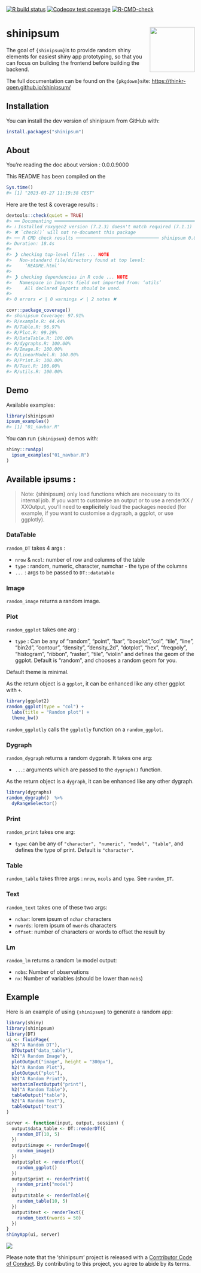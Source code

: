 
<!-- README.md is generated from README.Rmd. Please edit that file -->
<!-- badges: start -->

[![R build
status](https://github.com/ThinkR-open/shinipsum/workflows/R-CMD-check/badge.svg)](https://github.com/ThinkR-open/shinipsum/actions)
[![Codecov test
coverage](https://codecov.io/gh/ThinkR-open/shinipsum/branch/master/graph/badge.svg)](https://codecov.io/gh/ThinkR-open/shinipsum?branch=master)
[![R-CMD-check](https://github.com/ThinkR-open/shinipsum/actions/workflows/R-CMD-check.yaml/badge.svg)](https://github.com/ThinkR-open/shinipsum/actions/workflows/R-CMD-check.yaml)
<!-- badges: end -->

# shinipsum <img src="https://raw.githubusercontent.com/ThinkR-open/shinipsum/master/img/thinkr-hex-shinipsum.png" align="right" alt="" width="120" />

The goal of `{shinipsum}`is to provide random shiny elements for easiest
shiny app prototyping, so that you can focus on building the frontend
before building the backend.

The full documentation can be found on the `{pkgdown}`site:
<https://thinkr-open.github.io/shinipsum/>

## Installation

You can install the dev version of shinipsum from GitHub with:

``` r
install.packages("shinipsum")
```

## About

You’re reading the doc about version : 0.0.0.9000

This README has been compiled on the

``` r
Sys.time()
#> [1] "2023-03-27 11:19:38 CEST"
```

Here are the test & coverage results :

``` r
devtools::check(quiet = TRUE)
#> ══ Documenting ═════════════════════════════════════════════════════════════════
#> ℹ Installed roxygen2 version (7.2.3) doesn't match required (7.1.1)
#> ✖ `check()` will not re-document this package
#> ── R CMD check results ─────────────────────────────── shinipsum 0.0.0.9000 ────
#> Duration: 18.4s
#> 
#> ❯ checking top-level files ... NOTE
#>   Non-standard file/directory found at top level:
#>     ‘README.html’
#> 
#> ❯ checking dependencies in R code ... NOTE
#>   Namespace in Imports field not imported from: ‘utils’
#>     All declared Imports should be used.
#> 
#> 0 errors ✔ | 0 warnings ✔ | 2 notes ✖
```

``` r
covr::package_coverage()
#> shinipsum Coverage: 97.91%
#> R/example.R: 44.44%
#> R/Table.R: 96.97%
#> R/Plot.R: 99.29%
#> R/DataTable.R: 100.00%
#> R/dygraphs.R: 100.00%
#> R/Image.R: 100.00%
#> R/LinearModel.R: 100.00%
#> R/Print.R: 100.00%
#> R/Text.R: 100.00%
#> R/utils.R: 100.00%
```

## Demo

Available examples:

``` r
library(shinipsum)
ipsum_examples()
#> [1] "01_navbar.R"
```

You can run `{shinipsum}` demos with:

``` r
shiny::runApp(
  ipsum_examples("01_navbar.R")
)
```

## Available ipsums :

> Note: {shinipsum} only load functions which are necessary to its
> internal job. If you want to customise an output or to use a renderXX
> / XXOutput, you’ll need to **explicitely** load the packages needed
> (for example, if you want to customise a dygraph, a ggplot, or use
> ggplotly).

### DataTable

`random_DT` takes 4 args :

- `nrow` & `ncol`: number of row and columns of the table
- `type` : random, numeric, character, numchar - the type of the columns
- `...` : args to be passed to `DT::datatable`

### Image

`random_image` returns a random image.

### Plot

`random_ggplot` takes one arg :

- `type` : Can be any of “random”, “point”, “bar”, “boxplot”,“col”,
  “tile”, “line”, “bin2d”, “contour”, “density”, “density_2d”,
  “dotplot”, “hex”, “freqpoly”, “histogram”, “ribbon”, “raster”, “tile”,
  “violin” and defines the geom of the ggplot. Default is “random”, and
  chooses a random geom for you.

Default theme is minimal.

As the return object is a `ggplot`, it can be enhanced like any other
ggplot with `+`.

``` r
library(ggplot2)
random_ggplot(type = "col") +
  labs(title = "Random plot") +
  theme_bw()
```

`random_ggplotly` calls the `ggplotly` function on a `random_ggplot`.

### Dygraph

`random_dygraph` returns a random dygprah. It takes one arg:

- `...`: arguments which are passed to the `dygraph()` function.

As the return object is a `dygraph`, it can be enhanced like any other
dygraph.

``` r
library(dygraphs)
random_dygraph()  %>%
  dyRangeSelector()
```

### Print

`random_print` takes one arg:

- `type`: can be any of `"character", "numeric", "model", "table"`, and
  defines the type of print. Default is `"character"`.

### Table

`random_table` takes three args : `nrow`, `ncols` and `type`. See
`random_DT`.

### Text

`random_text` takes one of these two args:

- `nchar`: lorem ipsum of `nchar` characters
- `nwords`: lorem ipsum of `nwords` characters
- `offset`: number of characters or words to offset the result by

### Lm

`random_lm` returns a random `lm` model output:

- `nobs`: Number of observations
- `nx`: Number of variables (should be lower than `nobs`)

## Example

Here is an example of using `{shinipsum}` to generate a random app:

``` r
library(shiny)
library(shinipsum)
library(DT)
ui <- fluidPage(
  h2("A Random DT"),
  DTOutput("data_table"),
  h2("A Random Image"),
  plotOutput("image", height = "300px"),
  h2("A Random Plot"),
  plotOutput("plot"),
  h2("A Random Print"),
  verbatimTextOutput("print"),
  h2("A Random Table"),
  tableOutput("table"),
  h2("A Random Text"),
  tableOutput("text")
)

server <- function(input, output, session) {
  output$data_table <- DT::renderDT({
    random_DT(10, 5)
  })
  output$image <- renderImage({
    random_image()
  })
  output$plot <- renderPlot({
    random_ggplot()
  })
  output$print <- renderPrint({
    random_print("model")
  })
  output$table <- renderTable({
    random_table(10, 5)
  })
  output$text <- renderText({
    random_text(nwords = 50)
  })
}
shinyApp(ui, server)
```

<img src="https://raw.githubusercontent.com/ThinkR-open/shinipsum/master/img/shinipsum.png">

Please note that the ‘shinipsum’ project is released with a [Contributor
Code of Conduct](CODE_OF_CONDUCT.md). By contributing to this project,
you agree to abide by its terms.
